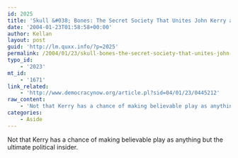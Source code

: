 ```yaml
---
id: 2025
title: 'Skull &#038; Bones: The Secret Society That Unites John Kerry and President Bush'
date: '2004-01-23T01:58:58+00:00'
author: Kellan
layout: post
guid: 'http://lm.quxx.info/?p=2025'
permalink: /2004/01/23/skull-bones-the-secret-society-that-unites-john-kerry-and-president-bush/
typo_id:
    - '2023'
mt_id:
    - '1671'
link_related:
    - 'http://www.democracynow.org/article.pl?sid=04/01/23/0445212'
raw_content:
    - 'Not that Kerry has a chance of making believable play as anything but the ultimate political insider.'
categories:
    - Aside
---
```


Not that Kerry has a chance of making believable play as anything but the ultimate political insider.
